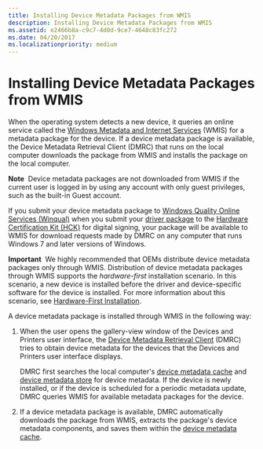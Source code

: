 ```yaml
---
title: Installing Device Metadata Packages from WMIS
description: Installing Device Metadata Packages from WMIS
ms.assetid: e2466b8a-c9c7-4d0d-9ce7-4648c83fc272
ms.date: 04/20/2017
ms.localizationpriority: medium
---
```


# Installing Device Metadata Packages from WMIS


When the operating system detects a new device, it queries an online service called the [Windows Metadata and Internet Services](windows-metadata-and-internet-services.md) (WMIS) for a metadata package for the device. If a device metadata package is available, the Device Metadata Retrieval Client (DMRC) that runs on the local computer downloads the package from WMIS and installs the package on the local computer.

**Note**  Device metadata packages are not downloaded from WMIS if the current user is logged in by using any account with only guest privileges, such as the built-in Guest account.

 

If you submit your device metadata package to [Windows Quality Online Services (Winqual)](../dashboard/winqual-submission-tool--winqualexe-.md) when you submit your [driver package](driver-packages.md) to the [Hardware Certification Kit (HCK)](/previous-versions/windows/hardware/hck/jj124227(v=vs.85)) for digital signing, your package will be available to WMIS for download requests made by DMRC on any computer that runs Windows 7 and later versions of Windows.

**Important**  We highly recommended that OEMs distribute device metadata packages only through WMIS. Distribution of device metadata packages through WMIS supports the *hardware-first* installation scenario. In this scenario, a new device is installed before the driver and device-specific software for the device is installed. For more information about this scenario, see [Hardware-First Installation](hardware-first-installation.md).

 

A device metadata package is installed through WMIS in the following way:

1.  When the user opens the gallery-view window of the Devices and Printers user interface, the [Device Metadata Retrieval Client](device-metadata-retrieval-client.md) (DMRC) tries to obtain device metadata for the devices that the Devices and Printers user interface displays.

    DMRC first searches the local computer's [device metadata cache](device-metadata-cache.md) and [device metadata store](device-metadata-store.md) for device metadata. If the device is newly installed, or if the device is scheduled for a periodic metadata update, DMRC queries WMIS for available metadata packages for the device.

2.  If a device metadata package is available, DMRC automatically downloads the package from WMIS, extracts the package's device metadata components, and saves them within the [device metadata cache](device-metadata-cache.md).

